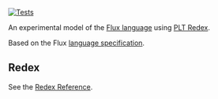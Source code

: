 [![Tests](https://github.com/pierwill/flux-redex/actions/workflows/ci.yaml/badge.svg)](https://github.com/pierwill/flux-redex/actions/workflows/ci.yaml)

An experimental model of the [Flux language](https://github.com/influxdata/flux) using [PLT Redex](https://redex.racket-lang.org/).

Based on the Flux [language specification](https://github.com/influxdata/flux/blob/master/docs/SPEC.md).

## Redex

See the [Redex Reference](https://docs.racket-lang.org/redex/reference.html).
